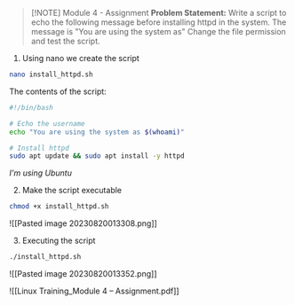 
> [!NOTE] Module 4 - Assignment 
> **Problem Statement:** 
> Write a script to echo the following message before installing httpd in the system. The message is "You are using the system as" Change the file permission and test the script.


1. Using nano we create the script
```bash
nano install_httpd.sh
```
The contents of the script:
```bash
#!/bin/bash

# Echo the username
echo "You are using the system as $(whoami)"

# Install httpd
sudo apt update && sudo apt install -y httpd
```
*I'm using Ubuntu*

2. Make the script executable
```bash
chmod +x install_httpd.sh
```

![[Pasted image 20230820013308.png]]

3. Executing the script
```bash
./install_httpd.sh
```
![[Pasted image 20230820013352.png]]


![[Linux Training_Module 4 – Assignment.pdf]]


